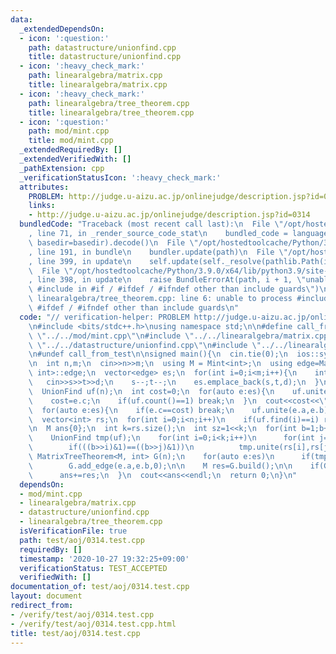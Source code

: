 ```yaml
---
data:
  _extendedDependsOn:
  - icon: ':question:'
    path: datastructure/unionfind.cpp
    title: datastructure/unionfind.cpp
  - icon: ':heavy_check_mark:'
    path: linearalgebra/matrix.cpp
    title: linearalgebra/matrix.cpp
  - icon: ':heavy_check_mark:'
    path: linearalgebra/tree_theorem.cpp
    title: linearalgebra/tree_theorem.cpp
  - icon: ':question:'
    path: mod/mint.cpp
    title: mod/mint.cpp
  _extendedRequiredBy: []
  _extendedVerifiedWith: []
  _pathExtension: cpp
  _verificationStatusIcon: ':heavy_check_mark:'
  attributes:
    PROBLEM: http://judge.u-aizu.ac.jp/onlinejudge/description.jsp?id=0314
    links:
    - http://judge.u-aizu.ac.jp/onlinejudge/description.jsp?id=0314
  bundledCode: "Traceback (most recent call last):\n  File \"/opt/hostedtoolcache/Python/3.9.0/x64/lib/python3.9/site-packages/onlinejudge_verify/documentation/build.py\"\
    , line 71, in _render_source_code_stat\n    bundled_code = language.bundle(stat.path,\
    \ basedir=basedir).decode()\n  File \"/opt/hostedtoolcache/Python/3.9.0/x64/lib/python3.9/site-packages/onlinejudge_verify/languages/cplusplus.py\"\
    , line 191, in bundle\n    bundler.update(path)\n  File \"/opt/hostedtoolcache/Python/3.9.0/x64/lib/python3.9/site-packages/onlinejudge_verify/languages/cplusplus_bundle.py\"\
    , line 399, in update\n    self.update(self._resolve(pathlib.Path(included), included_from=path))\n\
    \  File \"/opt/hostedtoolcache/Python/3.9.0/x64/lib/python3.9/site-packages/onlinejudge_verify/languages/cplusplus_bundle.py\"\
    , line 398, in update\n    raise BundleErrorAt(path, i + 1, \"unable to process\
    \ #include in #if / #ifdef / #ifndef other than include guards\")\nonlinejudge_verify.languages.cplusplus_bundle.BundleErrorAt:\
    \ linearalgebra/tree_theorem.cpp: line 6: unable to process #include in #if /\
    \ #ifdef / #ifndef other than include guards\n"
  code: "// verification-helper: PROBLEM http://judge.u-aizu.ac.jp/onlinejudge/description.jsp?id=0314\n\
    \n#include <bits/stdc++.h>\nusing namespace std;\n\n#define call_from_test\n#include\
    \ \"../../mod/mint.cpp\"\n#include \"../../linearalgebra/matrix.cpp\"\n#include\
    \ \"../../datastructure/unionfind.cpp\"\n#include \"../../linearalgebra/tree_theorem.cpp\"\
    \n#undef call_from_test\n\nsigned main(){\n  cin.tie(0);\n  ios::sync_with_stdio(0);\n\
    \n  int n,m;\n  cin>>n>>m;\n  using M = Mint<int>;\n  using edge=MatrixTreeTheorem<M,\
    \ int>::edge;\n  vector<edge> es;\n  for(int i=0;i<m;i++){\n    int s,t,d;\n \
    \   cin>>s>>t>>d;\n    s--;t--;\n    es.emplace_back(s,t,d);\n  }\n  sort(es.begin(),es.end());\n\
    \  UnionFind uf(n);\n  int cost=0;\n  for(auto e:es){\n    uf.unite(e.a,e.b);\n\
    \    cost=e.c;\n    if(uf.count()==1) break;\n  }\n  cout<<cost<<\" \";\n\n  uf=UnionFind(n);\n\
    \  for(auto e:es){\n    if(e.c==cost) break;\n    uf.unite(e.a,e.b);\n  }\n\n\
    \  vector<int> rs;\n  for(int i=0;i<n;i++)\n    if(uf.find(i)==i) rs.emplace_back(i);\n\
    \n  M ans{0};\n  int k=rs.size();\n  int sz=1<<k;\n  for(int b=1;b+1<sz;b++){\n\
    \    UnionFind tmp(uf);\n    for(int i=0;i<k;i++)\n      for(int j=0;j<k;j++)\n\
    \        if(((b>>i)&1)==((b>>j)&1))\n          tmp.unite(rs[i],rs[j]);\n\n   \
    \ MatrixTreeTheorem<M, int> G(n);\n    for(auto e:es)\n      if(tmp.same(e.a,e.b))\n\
    \        G.add_edge(e.a,e.b,0);\n\n    M res=G.build();\n\n    if(G.uf.count()==2)\n\
    \      ans+=res;\n  }\n  cout<<ans<<endl;\n  return 0;\n}\n"
  dependsOn:
  - mod/mint.cpp
  - linearalgebra/matrix.cpp
  - datastructure/unionfind.cpp
  - linearalgebra/tree_theorem.cpp
  isVerificationFile: true
  path: test/aoj/0314.test.cpp
  requiredBy: []
  timestamp: '2020-10-27 19:32:25+09:00'
  verificationStatus: TEST_ACCEPTED
  verifiedWith: []
documentation_of: test/aoj/0314.test.cpp
layout: document
redirect_from:
- /verify/test/aoj/0314.test.cpp
- /verify/test/aoj/0314.test.cpp.html
title: test/aoj/0314.test.cpp
---
```

